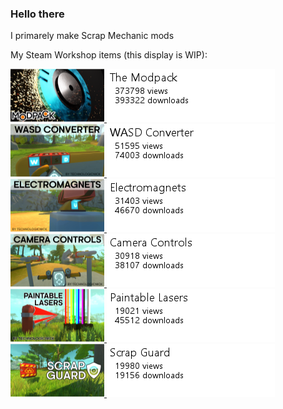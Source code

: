 ### Hello there
I primarely make Scrap Mechanic mods

My Steam Workshop items (this display is WIP):
<!-- WORKSHOP-SHOWCASE:START -->
<div>
        <a href="https://steamcommunity.com/sharedfiles/filedetails/?id=881254777">
            <img src="media\steam-workshop-workflow\881254777\preview.png">
            <img src="media\steam-workshop-workflow\881254777\content.png">
        </a>
        <a href="https://steamcommunity.com/sharedfiles/filedetails/?id=1396115995">
            <img src="media\steam-workshop-workflow\1396115995\preview.png">
            <img src="media\steam-workshop-workflow\1396115995\content.png">
        </a>
        <a href="https://steamcommunity.com/sharedfiles/filedetails/?id=1394654240">
            <img src="media\steam-workshop-workflow\1394654240\preview.png">
            <img src="media\steam-workshop-workflow\1394654240\content.png">
        </a>
        <a href="https://steamcommunity.com/sharedfiles/filedetails/?id=1428574074">
            <img src="media\steam-workshop-workflow\1428574074\preview.png">
            <img src="media\steam-workshop-workflow\1428574074\content.png">
        </a>
        <a href="https://steamcommunity.com/sharedfiles/filedetails/?id=893341654">
            <img src="media\steam-workshop-workflow\893341654\preview.png">
            <img src="media\steam-workshop-workflow\893341654\content.png">
        </a>
        <a href="https://steamcommunity.com/sharedfiles/filedetails/?id=1616051926">
            <img src="media\steam-workshop-workflow\1616051926\preview.png">
            <img src="media\steam-workshop-workflow\1616051926\content.png">
        </a>
</div>
<!-- WORKSHOP-SHOWCASE:END -->

